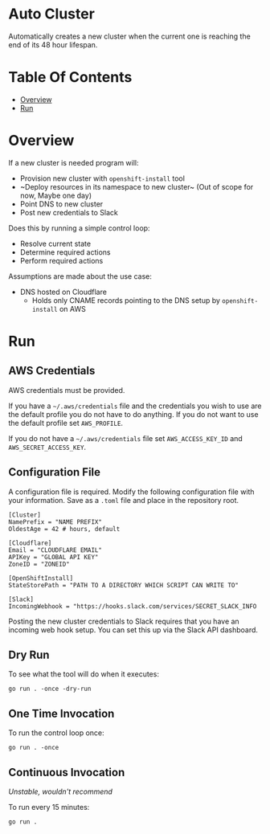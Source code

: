 # Auto Cluster
Automatically creates a new cluster when the current one is reaching the end of
its 48 hour lifespan.

# Table Of Contents
- [Overview](#overview)
- [Run](#run)

# Overview
If a new cluster is needed program will:

- Provision new cluster with `openshift-install` tool
- ~Deploy resources in its namespace to new cluster~ (Out of scope for now,
  Maybe one day)
- Point DNS to new cluster
- Post new credentials to Slack

Does this by running a simple control loop:

- Resolve current state
- Determine required actions
- Perform required actions

Assumptions are made about the use case:

- DNS hosted on Cloudflare
  - Holds only CNAME records pointing to the DNS setup by
	`openshift-install` on AWS	

# Run
## AWS Credentials
AWS credentials must be provided.

If you have a `~/.aws/credentials` file and the credentials you wish to use are
the default profile you do not have to do anything. If you do not want to use
the default profile set `AWS_PROFILE`.

If you do not have a `~/.aws/credentials` file set `AWS_ACCESS_KEY_ID`
and `AWS_SECRET_ACCESS_KEY`.

## Configuration File
A configuration file is required. Modify the following configuration file with
your information. Save as a `.toml` file and place in the repository root.

```
[Cluster]
NamePrefix = "NAME PREFIX"
OldestAge = 42 # hours, default

[Cloudflare]
Email = "CLOUDFLARE EMAIL"
APIKey = "GLOBAL API KEY"
ZoneID = "ZONEID"

[OpenShiftInstall]
StateStorePath = "PATH TO A DIRECTORY WHICH SCRIPT CAN WRITE TO"

[Slack]
IncomingWebhook = "https://hooks.slack.com/services/SECRET_SLACK_INFO
```

Posting the new cluster credentials to Slack requires that you have an incoming
web hook setup. You can set this up via the Slack API dashboard.

## Dry Run
To see what the tool will do when it executes:

```
go run . -once -dry-run
```

## One Time Invocation
To run the control loop once:

```
go run . -once
```

## Continuous Invocation
*Unstable, wouldn't recommend*  

To run every 15 minutes:

```
go run .
```
